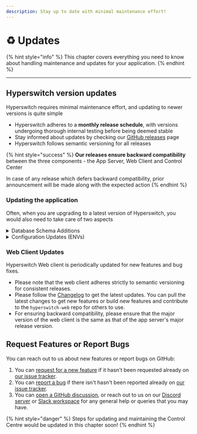 ```yaml
---
description: Stay up to date with minimal maintenance effort!
---
```


# ♻️ Updates

{% hint style="info" %}
This chapter covers everything you need to know about handling maintenance and updates for your application.
{% endhint %}

***

## Hyperswitch version updates

Hyperswitch requires minimal maintenance effort, and updating to newer versions is quite simple

* Hyperswitch adheres to a **monthly release schedule**, with versions undergoing thorough internal testing before being deemed stable
* Stay informed about updates by checking our [GitHub releases](https://github.com/juspay/hyperswitch/releases) page
* Hyperswitch follows semantic versioning for all releases

{% hint style="success" %}
**Our releases ensure backward compatibility** between the three components - the App Server, Web Client and Control Center

In case of any release which defers backward compatibility, prior announcement will be made along with the expected action
{% endhint %}

### Updating the application

Often, when you are upgrading to a latest version of Hyperswitch, you would also need to take care of two aspects

<details>

<summary>Database Schema Additions</summary>

***

**Why is this required?**

This is required due to any schema additions/ deletions required due to the new features

***

**How to update the schema?**

* The SQL commands for database schema changes would be included in the `up.sql` files included in sub-directories of the `migrations` directory in the repository
* You can easily obtain the commands to be run with a command like the one below

{% code overflow="wrap" fullWidth="false" %}
```bash
$ git diff --name-only <CURRENT_VERSION>..<NEW_VERSION> migrations/**/up.sql | sort | xargs cat
```
{% endcode %}

* You can log in to the database console and run the SQL commands obtained

</details>

<details>

<summary>Configuration Updates (ENVs)</summary>

***

**Why is this required?**

* Environment variables typically store configuration data such as API endpoints, database connection details, security credentials, feature toggles, and application settings
* Managing them in each new release is essential to accommodate changes, adapt to evolving requirements, maintain security, and ensure the application functions are as intended

***

**How to update the environment variables?**

* Hyperswitch allows specifying application configuration variables from two sources a TOML file and environment variables, with environment variables having higher priority
* Except for some values such as database connection information that must be provided, if a configuration variable has not been specified in either source, the application uses default values specified in code
* To ease the management of application configuration variables, the suggested approach would be to specify values that would depend on the deployment environment such as database and Redis URLs and some secrets values (such as admin API key, master encryption key, etc.) via environment variables, and specifying domain related configuration variables (such as payment methods enabled for a specific connector, base URLs used for accessing connectors, etc.) via the TOML file
* This way, you can just copy over the [`development.toml`](https://github.com/juspay/hyperswitch/blob/main/config/development.toml) file from the repository for ensuring that the application configuration variables are up-to-date

</details>

### Web Client Updates

Hyperswitch Web client is periodically updated for new features and bug fixes.&#x20;

* Please note that the web client adheres strictly to semantic versioning for consistent releases.
* Please follow the [Changelog](https://github.com/juspay/hyperswitch-web/blob/main/CHANGELOG.md) to get the latest updates. You can pull the latest changes to get new features or build new features and contribute to the `hyperswitch-web` repo for others to use.
* For ensuring backward compatibility, please ensure that the major version of the web client is the same as that of the app server's major release version.

## Request Features or Report Bugs

You can reach out to us about new features or report bugs on GitHub:

1. You can [request for a new feature](https://github.com/juspay/hyperswitch/issues/new?assignees=\&labels=C-feature%2CS-awaiting-triage\&projects=\&template=feature\_request.yml\&title=%5BFEATURE%5D+) if it hasn't been requested already on [our issue tracker](https://github.com/juspay/hyperswitch/issues?q=is%3Aissue+is%3Aopen).
2. You can [report a bug](https://github.com/juspay/hyperswitch/issues/new?assignees=\&labels=C-bug%2CS-awaiting-triage\&projects=\&template=bug\_report.yml\&title=%5BBUG%5D+) if there isn't hasn't been reported already on [our issue tracker](https://github.com/juspay/hyperswitch/issues?q=is%3Aissue+is%3Aopen).
3. You can [open a GitHub discussion](https://github.com/juspay/hyperswitch/discussions/new/choose), or reach out to us on our [Discord server](https://discord.gg/wJZ7DVW8mm) or [Slack workspace](https://join.slack.com/t/hyperswitch-io/shared\_invite/zt-1k6cz4lee-SAJzhz6bjmpp4jZCDOtOIg) for any general help or queries that you may have.

{% hint style="danger" %}
Steps for updating and maintaining the Control Centre would be updated in this chapter soon!
{% endhint %}
